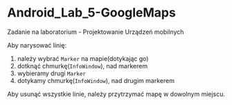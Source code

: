 # Android_Lab_5-GoogleMaps
Zadanie na laboratorium - Projektowanie Urządzeń mobilnych

Aby narysować linię:
1. należy wybrać `Marker` na mapie(dotykając go)
2. dotknąć chmurkę(`InfoWindow`), nad markerem
3. wybieramy drugi `Marker`
4. dotykamy chmurkę(`InfoWindow`), nad drugim markerem

Aby usunąć wszystkie linie, należy przytrzymać mapę w dowolnym miejscu.
